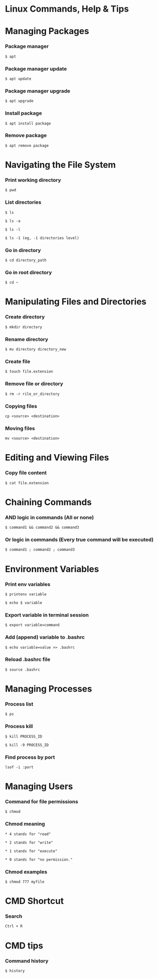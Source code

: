 # Linux Commands, Help & Tips

# Managing Packages

### Package manager

```
$ apt
```

### Package manager update

```
$ apt update
```

### Package manager upgrade

```
$ apt upgrade
```

### Install package

```
$ apt install package
```

### Remove package

```
$ apt remove package
```

# Navigating the File System


### Print working directory

```
$ pwd
```

### List directories

```
$ ls

$ ls -a

$ ls -l

$ ls -1 (eg, -1 directories level)
```

### Go in directory

```
$ cd directory_path
```

### Go in root directory

```
$ cd ~
```

# Manipulating Files and Directories


### Create directory

```
$ mkdir directory
```

### Rename directory

```
$ mv directory directory_new
```

### Create file

```
$ touch file.extension
```

### Remove file or directory

```
$ rm -r rile_or_directory
```

### Copying files

```
cp <source> <destination>
```

### Moving files

```
mv <source> <destination>
```

# Editing and Viewing Files

### Copy file content

```
$ cat file.extension
```

# Chaining Commands

### AND logic in commands (All or none)

```
$ command1 && command2 && command3
```

### Or logic in commands (Every true command will be executed)

```
$ command1 ; command2 ; command3
```

# Environment Variables


### Print env variables

```
$ printenv variable

$ echo $ variable
```

### Export variable in terminal session

```
$ export variable=command
```

### Add (append) variable to .bashrc

```
$ echo variable=value >> .bashrc
```

### Reload .bashrc file

```
$ source .bashrc
```

# Managing Processes


### Process list

```
$ ps
```

### Process kill

```
$ kill PROCESS_ID

$ kill -9 PROCESS_ID
```

### Find process by port

```
lsof -i :port
```

# Managing Users


### Command for file permissions 

```
$ chmod
```

### Chmod meaning

```
* 4 stands for "read"

* 2 stands for "write"

* 1 stands for "execute"

* 0 stands for "no permission."
```

### Chmod examples 

```
$ chmod 777 myfile
```


# CMD Shortcut

### Search

```
Ctrl + R
```

# CMD tips

### Command history

```
$ history
```





